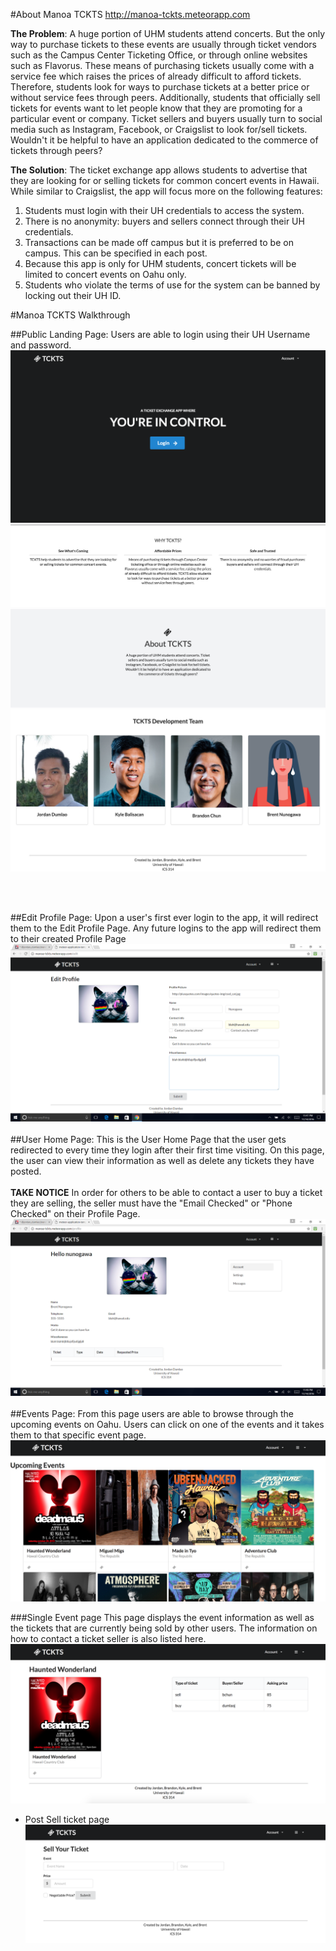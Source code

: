 
#About Manoa TCKTS http://manoa-tckts.meteorapp.com


**The Problem**: A huge portion of UHM students attend concerts. But the only way to purchase tickets to these events are usually through ticket vendors such as the Campus Center Ticketing Office, or through online websites such as Flavorus. These means of purchasing tickets usually come with a service fee which raises the prices of already difficult to afford tickets. Therefore, students look for ways to purchase tickets at a better price or without service fees through peers. Additionally, students that officially sell tickets for events want to let people know that they are promoting for a particular event or company. Ticket sellers and buyers usually turn to social media such as Instagram, Facebook, or Craigslist to look for/sell tickets. Wouldn't it be helpful to have an application dedicated to the commerce of tickets through peers? 

**The Solution**: The ticket exchange app allows students to advertise that they are looking for or selling tickets for common concert events in Hawaii. While similar to Craigslist, the app will focus more on the following features: 

1. Students must login with their UH credentials to access the system.
2. There is no anonymity: buyers and sellers connect through their UH credentials.
3. Transactions can be made off campus but it is preferred to be on campus. This can be specified in each post.
4. Because this app is only for UHM students, concert tickets will be limited to concert events on Oahu only.
5. Students who violate the terms of use for the system can be banned by locking out their UH ID.

#Manoa TCKTS Walkthrough

##Public Landing Page:
Users are able to login using their UH Username and password.
![alt text](Screenshots/landing1.png)
![alt text](Screenshots/landing2.png)
![alt text](Screenshots/landing3.png)
![alt text](Screenshots/landing4.png)

<br><br>

##Edit Profile Page:
Upon a user's first ever login to the app, it will redirect them to the Edit Profile Page.
Any future logins to the app will redirect them to their created Profile Page
![alt text](Screenshots/edit-profile.png)
<br><br>
##User Home Page:
This is the User Home Page that the user gets redirected to every time they login after their first time visiting. On this page, the user can view their information as well as delete any tickets they have posted.  
<br>
**TAKE NOTICE**
In order for others to be able to contact a user to buy a ticket they are selling, the seller must have the "Email Checked" or "Phone Checked" on their Profile Page.
![alt text](Screenshots/updated-profile.png)
<br><br>
##Events Page:
From this page users are able to browse through the upcoming events on Oahu. Users can click on one of the events and it takes them to that specific event page.
![alt text](Screenshots/event-page-m2.png)

###Single Event page
This page displays the event information as well as the tickets that are currently being sold by other users. The information on how to contact a ticket seller is also listed here.
![alt text](Screenshots/single-event-page.png)
* Post Sell ticket page
![alt text](Screenshots/sell-m2.png)



